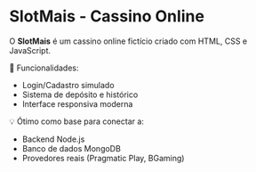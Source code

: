 ﻿# SlotMais - Cassino Online

O **SlotMais** é um cassino online fictício criado com HTML, CSS e JavaScript.

🎯 Funcionalidades:
- Login/Cadastro simulado
- Sistema de depósito e histórico
- Interface responsiva moderna

💡 Ótimo como base para conectar a:
- Backend Node.js
- Banco de dados MongoDB
- Provedores reais (Pragmatic Play, BGaming)